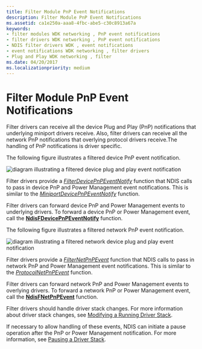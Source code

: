 ```yaml
---
title: Filter Module PnP Event Notifications
description: Filter Module PnP Event Notifications
ms.assetid: ca1e250a-aaa8-4fbc-abe5-c30c8913a67a
keywords:
- filter modules WDK networking , PnP event notifications
- filter drivers WDK networking , PnP event notifications
- NDIS filter drivers WDK , event notifications
- event notifications WDK networking , filter drivers
- Plug and Play WDK networking , filter
ms.date: 04/20/2017
ms.localizationpriority: medium
---
```


# Filter Module PnP Event Notifications





Filter drivers can receive all the device Plug and Play (PnP) notifications that underlying miniport drivers receive. Also, filter drivers can receive all the network PnP notifications that overlying protocol drivers receive.The handling of PnP notifications is driver specific.

The following figure illustrates a filtered device PnP event notification.

![diagram illustrating a filtered device plug and play event notification](images/pnpeventfilter.png)

Filter drivers provide a [*FilterDevicePnPEventNotify*](https://msdn.microsoft.com/library/windows/hardware/ff549926) function that NDIS calls to pass in device PnP and Power Management event notifications. This is similar to the [*MiniportDevicePnPEventNotify*](https://msdn.microsoft.com/library/windows/hardware/ff559369) function.

Filter drivers can forward device PnP and Power Management events to underlying drivers. To forward a device PnP or Power Management event, call the [**NdisFDevicePnPEventNotify**](https://msdn.microsoft.com/library/windows/hardware/ff561804) function.

The following figure illustrates a filtered network PnP event notification.

![diagram illustrating a filtered network device plug and play event notification](images/netpnpeventfilter.png)

Filter drivers provide a [*FilterNetPnPEvent*](https://msdn.microsoft.com/library/windows/hardware/ff549952) function that NDIS calls to pass in network PnP and Power Management event notifications. This is similar to the [*ProtocolNetPnPEvent*](https://msdn.microsoft.com/library/windows/hardware/ff570263) function.

Filter drivers can forward network PnP and Power Management events to overlying drivers. To forward a network PnP or Power Management event, call the [**NdisFNetPnPEvent**](https://msdn.microsoft.com/library/windows/hardware/ff561828) function.

Filter drivers should handle driver stack changes. For more information about driver stack changes, see [Modifying a Running Driver Stack](modifying-a-running-driver-stack.md).

If necessary to allow handling of these events, NDIS can initiate a pause operation after the PnP or Power Management notification. For more information, see [Pausing a Driver Stack](pausing-a-driver-stack.md).

 

 





